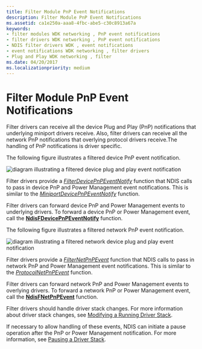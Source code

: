 ```yaml
---
title: Filter Module PnP Event Notifications
description: Filter Module PnP Event Notifications
ms.assetid: ca1e250a-aaa8-4fbc-abe5-c30c8913a67a
keywords:
- filter modules WDK networking , PnP event notifications
- filter drivers WDK networking , PnP event notifications
- NDIS filter drivers WDK , event notifications
- event notifications WDK networking , filter drivers
- Plug and Play WDK networking , filter
ms.date: 04/20/2017
ms.localizationpriority: medium
---
```


# Filter Module PnP Event Notifications





Filter drivers can receive all the device Plug and Play (PnP) notifications that underlying miniport drivers receive. Also, filter drivers can receive all the network PnP notifications that overlying protocol drivers receive.The handling of PnP notifications is driver specific.

The following figure illustrates a filtered device PnP event notification.

![diagram illustrating a filtered device plug and play event notification](images/pnpeventfilter.png)

Filter drivers provide a [*FilterDevicePnPEventNotify*](https://msdn.microsoft.com/library/windows/hardware/ff549926) function that NDIS calls to pass in device PnP and Power Management event notifications. This is similar to the [*MiniportDevicePnPEventNotify*](https://msdn.microsoft.com/library/windows/hardware/ff559369) function.

Filter drivers can forward device PnP and Power Management events to underlying drivers. To forward a device PnP or Power Management event, call the [**NdisFDevicePnPEventNotify**](https://msdn.microsoft.com/library/windows/hardware/ff561804) function.

The following figure illustrates a filtered network PnP event notification.

![diagram illustrating a filtered network device plug and play event notification](images/netpnpeventfilter.png)

Filter drivers provide a [*FilterNetPnPEvent*](https://msdn.microsoft.com/library/windows/hardware/ff549952) function that NDIS calls to pass in network PnP and Power Management event notifications. This is similar to the [*ProtocolNetPnPEvent*](https://msdn.microsoft.com/library/windows/hardware/ff570263) function.

Filter drivers can forward network PnP and Power Management events to overlying drivers. To forward a network PnP or Power Management event, call the [**NdisFNetPnPEvent**](https://msdn.microsoft.com/library/windows/hardware/ff561828) function.

Filter drivers should handle driver stack changes. For more information about driver stack changes, see [Modifying a Running Driver Stack](modifying-a-running-driver-stack.md).

If necessary to allow handling of these events, NDIS can initiate a pause operation after the PnP or Power Management notification. For more information, see [Pausing a Driver Stack](pausing-a-driver-stack.md).

 

 





